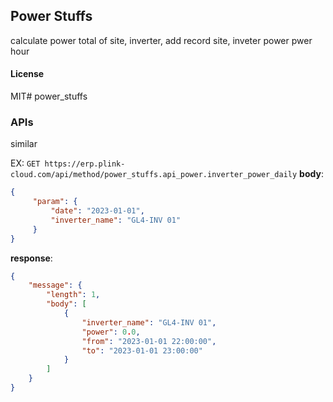 ## Power Stuffs

calculate power total of site, inverter, add record site, inveter power pwer hour

#### License

MIT# power_stuffs

### APIs
similar

EX: `GET https://erp.plink-cloud.com/api/method/power_stuffs.api_power.inverter_power_daily`
**body**: 
```json
{
     "param": {
         "date": "2023-01-01",
         "inverter_name": "GL4-INV 01"
     }
}
```
**response**:
```json
{
    "message": {
        "length": 1,
        "body": [
            {
                "inverter_name": "GL4-INV 01",
                "power": 0.0,
                "from": "2023-01-01 22:00:00",
                "to": "2023-01-01 23:00:00"
            }
        ]
    }
}
```

